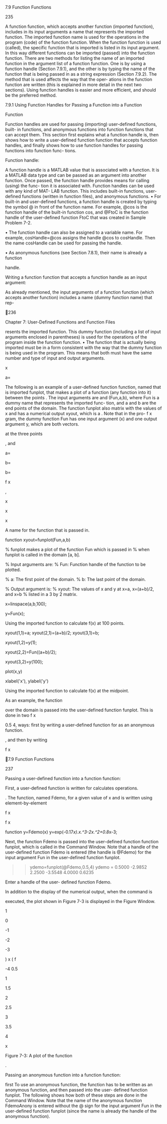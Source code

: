 7.9 Function Functions

235

A  function  function,  which  accepts  another  function  (imported  function),
includes  in  its input  arguments a name that represents the imported function.
The imported function name is used for the operations in the program (code) of
the function function. When the function function is used (called), the specific
function  that  is  imported  is  listed  in  its  input  argument.  In  this  way  different
functions  can  be  imported  (passed)  into  the  function  function.  There  are  two
methods for listing the name of an imported function in the argument list of a
function  function.  One  is  by  using  a  function  handle  (Section  7.9.1),  and  the
other is by typing the name of the function that is being passed in as a string
expression (Section 7.9.2). The method that is used affects the way that the oper-
ations in the function function are written (this is explained in more detail in the
next  two  sections).  Using  function  handles  is  easier  and  more  efficient,  and
should be the preferred method.

7.9.1 Using Function Handles for Passing a Function into a Function

Function

Function handles are used for passing (importing) user-defined functions, built-
in functions, and anonymous functions into function functions that can accept
them. This section first explains what a function handle is, then shows how to
write a user-defined function function that accepts function handles, and finally
shows  how  to  use  function  handles  for  passing  functions  into  function  func-
tions.

Function handle:

A function handle is a MATLAB value that is associated with a function. It is a
MATLAB data type and can be passed as an argument into another function.
Once passed, the function  handle  provides means for calling (using) the func-
tion it is associated with. Function handles can be used with any kind of MAT-
LAB function. This includes built-in functions, user-defined functions (written
in function files), and anonymous functions.
• For built-in and user-defined functions, a function handle is created by typing
the symbol @ in front of the function name. For example, @cos is the function
handle of the built-in function cos, and @FtoC is the function handle of the
user-defined function FtoC that was created in Sample Problem 7-2.

• The  function  handle  can  also  be  assigned  to  a  variable  name.  For  example,
cosHandle=@cos assigns the handle @cos to cosHandle. Then the name
cosHandle can be used for passing the handle.

• As  anonymous  functions  (see  Section  7.8.1),  their  name  is  already  a  function

handle.

Writing a function function that accepts a function handle as an input argument:

As  already  mentioned,  the  input  arguments  of  a  function  function  (which
accepts  another  function)  includes  a  name  (dummy  function  name)  that  rep-

236

Chapter 7: User-Defined Functions and Function Files

resents the imported function. This dummy function (including a list of input
arguments  enclosed  in  parentheses)  is  used  for  the  operations  of  the  program
inside the function function.
• The function that is actually being imported must be in a form consistent with
the way that the dummy function is being used in the program. This means that
both must have the same number and type of input and output arguments.

x

a=

The  following  is  an  example  of  a  user-defined  function  function,  named
 that is imported
funplot, that makes a plot of a function (any function
into  it)  between  the  points
.  The  input  arguments  are
  and
(Fun,a,b), where Fun is a dummy name that represents the imported func-
tion, and a and b are the end points of the domain. The function funplot also
 matrix with the values of x and
has a numerical output xyout, which is a
. Note that in the pro-
f x
gram, the dummy function Fun has one input argument  (x) and one output
argument y, which are both vectors.

 at the three points

, and

a=

b=

b=

f x

,

x

x

x

A name for the function that is passed in.

function xyout=funplot(Fun,a,b)

% funplot makes a plot of the function Fun which is passed in
% when funplot is called in the domain [a, b].

% Input arguments are:
% Fun:  Function handle of the function to be plotted.

% a:  The first point of the domain.
% b:  The last point of the domain.

% Output argument is:
% xyout: The values of x and y at x=a, x=(a+b)/2, and x=b
% listed in a 3 by 2 matrix.

x=linspace(a,b,100);

y=Fun(x);

Using the imported function to calculate f(x) at 100 points.

xyout(1,1)=a; xyout(2,1)=(a+b)/2; xyout(3,1)=b;

xyout(1,2)=y(1);

xyout(2,2)=Fun((a+b)/2);

xyout(3,2)=y(100);

plot(x,y)

xlabel('x'), ylabel('y')

Using the imported function to
calculate f(x) at the midpoint.

As an example, the function

 over the domain
 is passed into the user-defined function funplot. This is done in two
f x

0.5 4,
ways: first by writing a user-defined function for
as an anonymous function.

, and then by writing

f x

7.9 Function Functions

237

Passing a user-defined function into a function function:

First, a user-defined function is written for
calculates
operations.

. The function, named Fdemo,
 for a given value of x and is written using element-by-element

f x

f x

function y=Fdemo(x)
y=exp(-0.17*x).*x.^3-2*x.^2+0.8*x-3;

Next,  the  function  Fdemo  is  passed  into  the  user-defined  function  function
funplot, which is called in the Command Window. Note that a handle of the
user-defined  function  Fdemo  is  entered  (the  handle  is  @Fdemo)  for  the  input
argument Fun in the user-defined function funplot.

>> ydemo=funplot(@Fdemo,0.5,4)
ydemo =
    0.5000   -2.9852
    2.2500   -3.5548
    4.0000    0.6235

Enter a handle of the user-
defined function Fdemo.

In  addition  to  the  display  of  the  numerical  output,  when  the  command  is

executed, the plot shown in Figure 7-3 is displayed in the Figure Window.

1

0

-1

-2

-3

)
x
(
f

-4
0.5

1

1.5

2

2.5

3

3.5

4

x

Figure 7-3: A plot of the function

.

Passing an anonymous function into a function function:

 first
To use an anonymous function, the function
has  to  be  written  as  an  anonymous  function,  and  then  passed  into  the  user-
defined  function  funplot.  The  following  shows  how  both  of  these  steps  are
done in the Command Window. Note that the name of the anonymous function
FdemoAnony is entered without the @ sign for the input argument Fun in the
user-defined  function  funplot  (since  the  name  is  already  the  handle  of  the
anonymous function).

